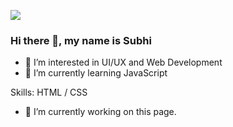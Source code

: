 
![](https://media-exp1.licdn.com/dms/image/C5616AQHxub-zeaYpZw/profile-displaybackgroundimage-shrink_200_800/0/1645331354038?e=1651708800&v=beta&t=SmfGVP8erEgLJYxGC000JXd79DToqTe6ve3ezdK-V6M)
### Hi there 👋, my name is Subhi
- 👀 I’m interested in UI/UX and Web Development
- 🌱 I’m currently learning JavaScript

Skills: HTML / CSS

- 🔭 I’m currently working on this page. 





<!---
Subhi-c/Subhi-c is a ✨ special ✨ repository because its `README.md` (this file) appears on your GitHub profile.
You can click the Preview link to take a look at your changes.
--->
